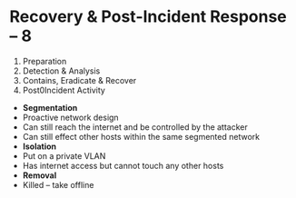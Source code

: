 # Recovery & Post-Incident Response – 8

1.	Preparation
2.	Detection & Analysis
3.	Contains, Eradicate & Recover
4.	Post0Incident Activity

 -	**Segmentation** 
   -	Proactive network design 
   -	Can still reach the internet and be controlled by the attacker
   -	Can still effect other hosts within the same segmented network
 -	**Isolation**
   -	Put on a private VLAN
   -	Has internet access but cannot touch any other hosts
 -	**Removal**
   -	Killed – take offline 
